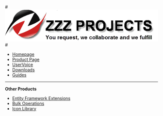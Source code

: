 #![Logo](src/logo.png)#

- [Homepage](http://www.zzzprojects.com)
- [Product Page](http://www.zzzprojects.com/extension-methods/)
- [UserVoice](http://zzzprojects.uservoice.com/forums/283927)
- [Downloads](http://www.zzzprojects.com/products/)
- [Guides](http://www.zzzprojects.com/guides/extension-methods/index.html)

---

**Other Products**
- [Entity Framework Extensions](http://www.zzzprojects.com/entity-framework-extensions/)
- [Bulk Operations](http://www.zzzprojects.com/bulk-operations/)
- [Icon Library](http://www.zzzprojects.com/icon-library/)